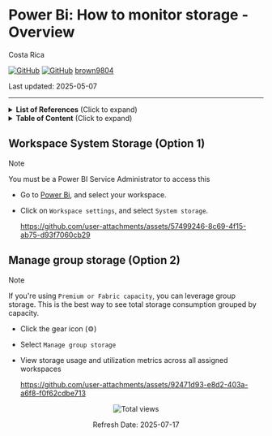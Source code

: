 # Power Bi: How to monitor storage - Overview

Costa Rica

[![GitHub](https://badgen.net/badge/icon/github?icon=github&label)](https://github.com)
[![GitHub](https://img.shields.io/badge/--181717?logo=github&logoColor=ffffff)](https://github.com/)
[brown9804](https://github.com/brown9804)

Last updated: 2025-05-07

----------

<details>
<summary><b>List of References</b> (Click to expand)</summary>

- [Manage workspaces](https://learn.microsoft.com/en-us/fabric/admin/portal-workspaces)

</details>

<details>
<summary><b>Table of Content</b> (Click to expand)</summary>

- [Workspace System Storage](#workspace-system-storage-option-1) - Option 1
- [Manage group storage](#manage-group-storage-option-2) -  Option 2

</details>

## Workspace System Storage (Option 1)

> [!NOTE]
> You must be a Power BI Service Administrator to access this

- Go to [Power Bi](https://app.powerbi.com/home), and select your workspace.
- Click on `Workspace settings`, and select `System storage`.

    https://github.com/user-attachments/assets/57499246-8c69-4f15-ab75-d93f7060cb29

## Manage group storage (Option 2)

> [!NOTE]
> If you're using `Premium or Fabric capacity`, you can leverage group storage. This is the best way to see total storage consumption grouped by capacity.

- Click the gear icon (⚙️)
- Select `Manage group storage`
- View storage usage and utilization metrics across all assigned workspaces

    https://github.com/user-attachments/assets/92471d93-e8d2-403a-a6f8-f0f62cdbe713

<!-- START BADGE -->
<div align="center">
  <img src="https://img.shields.io/badge/Total%20views-9-limegreen" alt="Total views">
  <p>Refresh Date: 2025-07-17</p>
</div>
<!-- END BADGE -->
